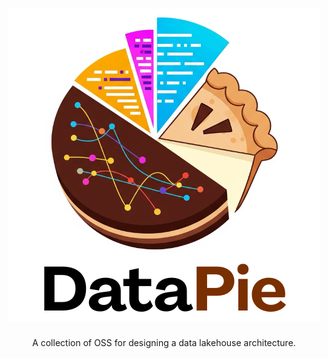 <h1 align="center">
  <a href="https://www.google.com/#">
    <img src="docs/assets/logo.png">
  </a>
</h1>

<div align="center">A collection of OSS for designing a data lakehouse architecture.</div>
